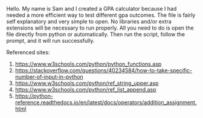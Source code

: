 Hello. My name is Sam and I created a GPA calculator because I had needed a more efficient way to test different gpa outcomes. The file is fairly self explanatory and very simple to open. No libraries and/or extra extensions will be necessary to run properly. All you need to do is open the file directly from python or automatically. Then run the script, follow the prompt, and it will run successfully. 

Referenced sites:

1. https://www.w3schools.com/python/python_functions.asp
2. https://stackoverflow.com/questions/40234584/how-to-take-specific-number-of-input-in-python
3. https://www.w3schools.com/python/ref_string_upper.asp
4. https://www.w3schools.com/python/ref_list_append.asp
5. https://python-reference.readthedocs.io/en/latest/docs/operators/addition_assignment.html
